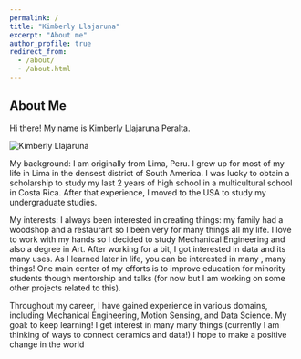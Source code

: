 ```yaml
---
permalink: /
title: "Kimberly Llajaruna"
excerpt: "About me"
author_profile: true
redirect_from: 
  - /about/
  - /about.html
---
```

About Me
--------
Hi there! My name is Kimberly Llajaruna Peralta.

![Kimberly Llajaruna](500x300.png)

My background: I am originally from Lima, Peru. I grew up for most of my life in Lima in the densest district of South America. I was lucky to obtain a scholarship to study my last 2 years of high school in a multicultural school in Costa Rica. After that experience, I moved to the USA to study my undergraduate studies.

My interests: I always been interested in creating things: my family had a woodshop and a restaurant so I been very for many things all my life. I love to work with my hands so I decided to study Mechanical Engineering and also a degree in Art. After working for a bit, I got interested in data and its many uses. As I learned later in life, you can be interested in many , many things! One main center of my efforts is to improve education for minority students though mentorship and talks (for now but I am working on some other projects related to this).

Throughout my career, I have gained experience in various domains, including Mechanical Engineering, Motion Sensing, and Data Science.
My goal: to keep learning! I get interest in many many things (currently I am thinking of ways to connect ceramics and data!) I hope to make a positive change in the world


